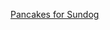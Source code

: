 ---
layout: post
wordpress_id: 1307
wordpress_url: http://noesbueno.com/archives/1307
date: '2011-11-01 17:20:07 -0500'
date_gmt: '2011-11-01 22:20:07 -0500'
body: |
  <p><a href="http://ratsoff.com/post/12116649471/pancakes-for-sundog-via-ikanacanyon">Pancakes for Sundog</a></p>
---